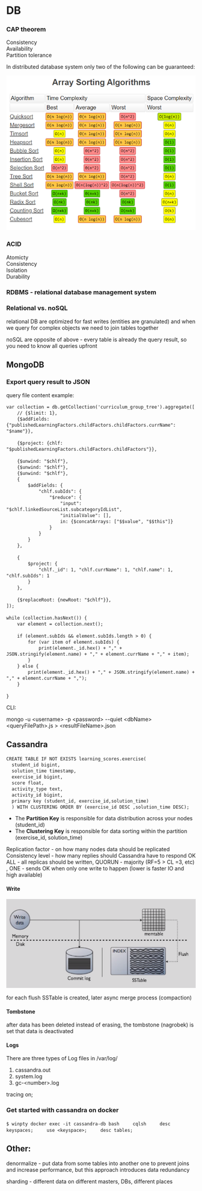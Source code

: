 # DB

### CAP theorem

Consistency  
Availability  
Partition tolerance

In distributed database system only two of the following can be guaranteed:

![](../.gitbook/assets/image%20%286%29.png)

### ACID

Atomicty  
Consistency  
Isolation  
Durability

### RDBMS - relational database management system

### Relational vs. noSQL

relational DB are optimized for fast writes \(entities are granulated\) and when we query for complex objects we need to join tables together

noSQL are opposite of above - every table is already the query result, so you need to know all queries upfront

## MongoDB

### Export query result to JSON

query file content example:

```text
var collection = db.getCollection('curriculum_group_tree').aggregate([
    // {$limit: 1},
    {$addFields: {"publishedLearningFactors.childFactors.childFactors.currName": "$name"}},

    {$project: {chlf: "$publishedLearningFactors.childFactors.childFactors"}},

    {$unwind: "$chlf"},
    {$unwind: "$chlf"},
    {$unwind: "$chlf"},
    {
        $addFields: {
            "chlf.subIds": {
                "$reduce": {
                    "input": "$chlf.linkedSourceList.subcategoryIdList",
                    "initialValue": [],
                    in: {$concatArrays: ["$$value", "$$this"]}
                }
            }
        }
    },

    {
        $project: {
            "chlf._id": 1, "chlf.currName": 1, "chlf.name": 1, "chlf.subIds": 1
        }
    },

    {$replaceRoot: {newRoot: "$chlf"}},
]);

while (collection.hasNext()) {
    var element = collection.next();

    if (element.subIds && element.subIds.length > 0) {
        for (var item of element.subIds) {
            print(element._id.hex() + "," + JSON.stringify(element.name) + "," + element.currName + "," + item);
        }
    } else {
        print(element._id.hex() + "," + JSON.stringify(element.name) + "," + element.currName + ",");
    }

}

```

CLI:

mongo -u &lt;username&gt; -p &lt;password&gt; --quiet &lt;dbName&gt; &lt;queryFilePath&gt;.js &gt; &lt;resultFileName&gt;.json

## Cassandra

```text
CREATE TABLE IF NOT EXISTS learning_scores.exercise(
  student_id bigint, 
  solution_time timestamp,
  exercise_id bigint,
  score float,
  activity_type text,
  activity_id bigint,
  primary key (student_id, exercise_id,solution_time)
  ) WITH CLUSTERING ORDER BY (exercise_id DESC ,solution_time DESC);
```

* The **Partition Key** is responsible for data distribution across your nodes \(student\_id\)
* The **Clustering Key** is responsible for data sorting within the partition \(exercise\_id, solution\_time\)

Replication factor - on how many nodes data should be replicated  
Consistency level - how many replies should Cassandra have to respond OK  
ALL - all replicas should be written, QUORUN - majority \(RF=5 &gt; CL =3, etc\) , ONE - sends OK when only one write to happen \(lower is faster IO and high available\)

#### Write

![](../.gitbook/assets/image-14.png)

for each flush SSTable is created, later async merge process \(compaction\)

#### Tombstone

after data has been deleted instead of erasing, the tombstone \(nagrobek\) is set that data is deactivated

#### Logs

There are three types of Log files in /var/log/

1. cassandra.out
2. system.log
3. gc-&lt;number&gt;.log

tracing on;

### Get started with cassandra on docker

`$ winpty docker exec -it cassandra-db bash    
cqlsh    
desc keyspaces;    
use <keyspace>;    
desc tables;`

## Other:

denormalize - put data from some tables into another one to prevent joins and increase performance, but this approach introduces data redundancy

sharding - different data on different masters, DBs, different places

